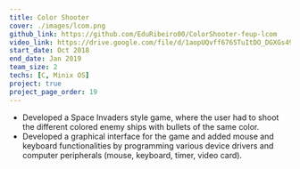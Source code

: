 ```yaml
---
title: Color Shooter
cover: ./images/lcom.png
github_link: https://github.com/EduRibeiro00/ColorShooter-feup-lcom
video_link: https://drive.google.com/file/d/1aopUQvff6765TuItDO_DGXGs49jnRrn2/view?usp=sharing
start_date: Oct 2018
end_date: Jan 2019
team_size: 2
techs: [C, Minix OS]
project: true
project_page_order: 19
---
```

* Developed a Space Invaders style game, where the user had to shoot the different colored enemy ships with bullets of the same color.
* Developed a graphical interface for the game and added mouse and keyboard functionalities by programming various device drivers and computer peripherals (mouse, keyboard, timer, video card).